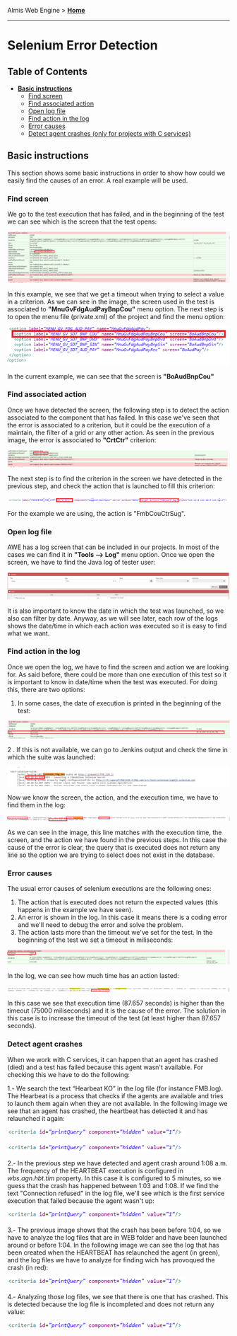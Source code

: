 Almis Web Engine > **[Home](../README.md)**

---

# **Selenium Error Detection** 

## Table of Contents

* **[Basic instructions](#basic-instructions)**
  * [Find screen](#find-screen)
  * [Find associated action](#find-associated-action)
  * [Open log file](#open-log)
  * [Find action in the log](#find-action)
  * [Error causes](#error-causes)
  * [Detect agent crashes (only for projects with C services)](#detect-agent-crashes)


## Basic instructions

This section shows some basic instructions in order to show how could we easily find the causes of an error. A real example will be used.

### Find screen

We go to the test execution that has failed, and in the beginning of the test we can see which is the screen that the test opens: 


![Test_error](images/Test_error.png)

In this example, we see that we get a timeout when trying to select a value in a criterion. As we can see in the image, the screen used in the test is associated to **"MnuGvFdgAudPayBnpCou"** menu option. The next step is to open the menu file (private.xml) of the project and find the menu option:


![Find_screen](images/Find_screen.png)


In the current example, we can see that the screen is **"BoAudBnpCou"**

### Find associated action

Once we have detected the screen, the following step is to detect the action associated to the component that has failed. In this case we've seen that the error is associated to a criterion, but it could be the execution of a maintain, the filter of a grid or any other action. As seen in the previous image, the error is associated to **"CrtCtr"** criterion:


![Find_criterion](images/Find_criterion.png)


The next step is to find the criterion in the screen we have detected in the previous step, and check the action that is launched to fill this criterion:


![Find_action](images/Find_action.png)


For the example we are using, the action is "FmbCouCtrSug".

### Open log file

AWE has a log screen that can be included in our projects. In most of the cases we can find it in **"Tools --> Log"** menu option. Once we open the screen, we have to find the Java log of tester user:


![Find_log](images/Find_log.png)


It is also important to know the date in which the test was launched, so we also can filter by date. Anyway, as we will see later, each row of the logs shows the date/time in which each action was executed so it is easy to find what we want.

### Find action in the log

Once we open the log, we have to find the screen and action we are looking for. As said before, there could be more than one execution of this test so it is important to know in date/time when the test was executed. For doing this, there are two options:

1.  In some cases, the date of execution is printed in the beginning of the test:


![Test_execution_time](images/Test_execution_time.png)



2 . If this is not available, we can go to Jenkins output and check the time in which the suite was launched:


![Test_time](images/Test_time.png)


Now we know the screen, the action, and the execution time, we have to find them in the log:


![Log](images/Log.png)


As we can see in the image, this line matches with the execution time, the screen, and the action we have found in the previous steps. In this case the cause of the error is clear, the query that is executed does not return any line so the option we are trying to select does not exist in the database.

### Error causes

The usual error causes of selenium executions are the following ones:

1. The action that is executed does not return the expected values (this happens in the example we have seen).
2. An error is shown in the log. In this case it means there is a coding error and we'll need to debug the error and solve the problem.
3. The action lasts more than the timeout we've set for the test. In the beginning of the test we set a timeout in miliseconds:


![Set_Timeout](images/Set_Timeout.png)  


In the log, we can see how much time has an action lasted:


![ElapsedTime](images/ElapsedTime.png)


In this case we see that execution time (87.657 seconds) is higher than the timeout (75000 miliseconds) and it is the cause of the error. The solution in this case is to increase the timeout of the test (at least higher than 87.657 seconds).

### Detect agent crashes

When we work with C services, it can happen that an agent has crashed (died) and a test has failed because this agent wasn't available. For checking this we have to do the following:

1.- We search the text “Hearbeat KO” in the log file (for instance FMB.log). The Hearbeat is a process that checks if the agents are available and tries to launch them again when they are not available. In the following image we see that an agent has crashed, the heartbeat has detected it and has relaunched it again:

![image](images/image.png)

![image](images/image.png)

2.- In the previous step we have detected and agent crash around 1:08 a.m. The frequency of the HEARTBEAT execution is configured in *wbs.agn.hbt.tim* property. In this case it is configured to 5 minutes, so we guess that the crash has happened between 1:03 and 1:08. If we find the text "Connection refused" in the log file, we'll see which is the first service execution that failed because the agent wasn't up:

![image](images/image.png)

3.- The previous image shows that the crash has been before 1:04, so we have to analyze the log files that are in WEB folder and have been launched around or before 1:04. In the following image we can see the log that has been created when the HEARTBEAT has relaunched the agent (in green), and the log files we have to analyze for finding wich has provoqued the crash (in red):

![image](images/image.png)

4.- Analyzing those log files, we see that there is one that has crashed. This is detected because the log file is incompleted and does not return any value:

![image](images/image.png)




